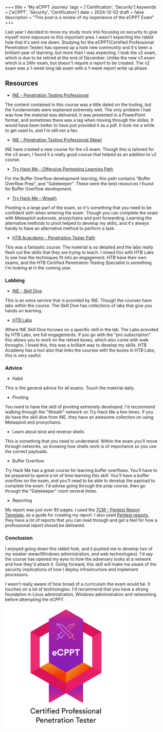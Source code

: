 +++
title = 'My eCPPT Journey'
tags = ['Certification', 'Security']
keywords = ['eCPPT', 'Security', 'Certification']
date  = 2024-12-02
draft = false
description = "This post is a review of my experience of the eCPPT Exam"
+++

Last year I decided to move my study more into focusing on security to give myself more exposure to this important area. I wasn't expecting the rabbit hole that it's sent me down. Studying for the eCPPT(Certified Professional Penetration Tester) has opened up a hole new community and it's been a brilliant year of learning, but more than I was expecting. I took the v2 exam, which is due to be retired at the end of December. Unlike the new v3 exam which is a 24hr exam, but doesn't require a report to be created. The v2 exam was a 1-week long lab exam with a 1-week report write up phase.

## Resources ##
* [INE - Penetration Testing Professional](https://my.ine.com/CyberSecurity/learning-paths/9a29e89e-1327-4fe8-a201-031780263fa9/penetration-testing-professional-retiring-soon)

The content contained in this course was a little dated on the tooling, but the fundamentals were explained extremely well. The only problem I had was how the material was delivered. It was presented in a PowerPoint format, and sometimes there was a lag when moving through the slides. It would have been better to have just provided it as a pdf. It took me a while to get used to, and I'm still not a fan.

* [INE - Penetration Testing Professional (New)](https://my.ine.com/CyberSecurity/learning-paths/5e26d0ba-d258-49e0-a421-56cc06626f46/penetration-testing-professional-new-2024)

INE have created a new course for the v3 exam. Though this is tailored for the v3 exam, I found it a really good course that helped as an addition to v2 course.

* [Try Hack Me - Offensive Pentesting Learning Path](https://tryhackme.com/r/path/outline/pentesting)

For the Buffer Overflow development learning, this path contains "Buffer Overflow Prep", and "Gatekeeper". These were the best resources I found for Buffer Overflow development.

* [Try Hack Me - Wreath](https://tryhackme.com/r/room/wreath)

Pivoting is a large part of the exam, so it's something that you need to be confident with when entering the exam. Though you can complete the exam with Metasploit autoroute, proxychains and port forwarding. Learning the alternative methods to pivot helped to develop my skills, and it's always handy to have an alternative method to perform a task.

* [HTB Acacdemy - Penetration Tester Path](https://academy.hackthebox.com/path/preview/penetration-tester)

This was a fantastic course. The material is so detailed and the labs really flesh out the skills that they are trying to teach. I mixed this with HTB Labs to see how the techniques fit into an engagement. HTB have their own exams, and the HTB Certified Penetration Testing Specialist is something I'm looking at in the coming year.

### Labbing ###
* [INE - Skill Dive](https://ine.com/dive)

This is an extra service that is provided by INE. Though the courses have labs within the course. The Skill Dive has collections of labs that give you hands on learning. 

* [HTB Labs](https://www.hackthebox.com/hacker/hacking-labs)

Where INE Skill Dive focuses on a specific skill in the lab. The Labs provided by HTB Labs, are full engagements. If you go with the "pro subscription" this allows you to work on the retired boxes, which also come with walk throughs. I loved this, this was a brilliant way to develop my skills. HTB Academy has a tool also that links the courses with the boxes in HTB Labs, this is very useful.

### Advice ###

* Habit

This is the general advice for all exams. Touch the material daily.

* Pivoting

You need to have the skill of pivoting extremely developed. I'd recommend walking through the "Wreath" network on Try Hack Me a few times. If you do have the skill dive from INE, they have an awesome collection on using Metasploit and proxychains.

* Learn about bind and reverse shells

This is something that you need to understand. Within the exam you'll move through networks, so knowing how shells work is of importance so you use the correct payloads.

* Buffer Overflow

Try Hack Me has a great course for learning buffer overflows. You'll have to be prepared to spend a lot of time learning this skill. You'll have a buffer overflow on the exam, and you'll need to be able to develop the payload to complete the exam. I'd advise going through the prep course, then go through the "Gatekeeper" room several times.

* Reporting

My report was just over 80 pages. I used the [TCM - Pentest Report Template](https://github.com/hmaverickadams/TCM-Security-Sample-Pentest-Report), as a guide for creating my report. I also used [Pentest reports](https://pentestreports.com/), they have a lot of reports that you can read through and get a feel for how a professional report should be delivered.

### Conclusion ###

I enjoyed going down this rabbit hole, and it pushed me to develop two of my weaker areas(Windows administration, and web technologies). I'd say the course has opened my eyes to how the adversary looks at a network and how they'd attack it. Going forward, this skill will make me aware of the security implications of how I deploy infrastructure and implement processors. 

I wasn't really aware of how broad of a curriculum the exam would be. It touches on a lot of technologies. I'd recommend that you have a strong foundation in Linux administration, Windows administration and networking before attempting the eCPPT. 


![eCPPT](ecppt.png)

